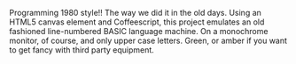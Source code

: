 Programming 1980 style!! The way we did it in the old days. Using an HTML5
canvas element and Coffeescript, this project emulates an old fashioned
line-numbered BASIC language machine. On a monochrome monitor, of course,
and only upper case letters. Green, or amber if you want to get fancy with
third party equipment.
